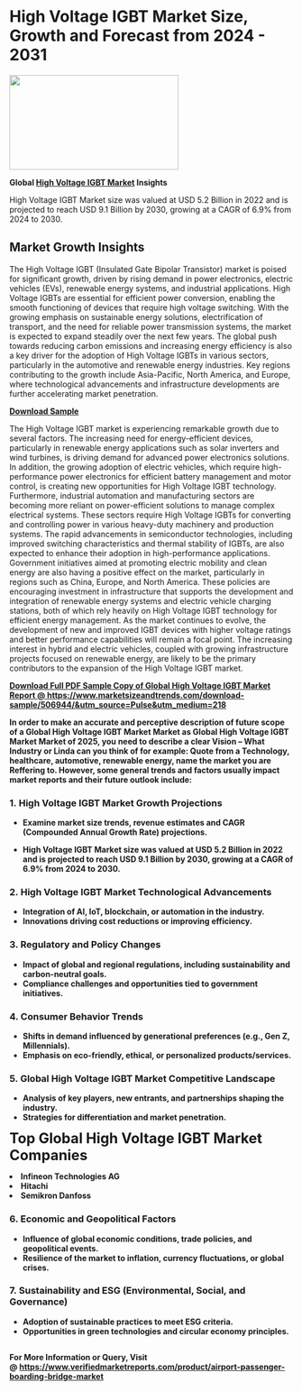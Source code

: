 <H1>High Voltage IGBT Market Size, Growth and Forecast from 2024 - 2031</H1><img class="aligncenter size-medium wp-image-584254" src="https://thirdeyenews.in/wp-content/uploads/2024/09/Global-Market-Research-300x168.jpeg" alt="" width="300" height="168" /><p><strong>Global&nbsp;<a href="https://www.marketsizeandtrends.com/download-sample/506944/&amp;utm_source=Pulse&amp;utm_medium=218">High Voltage IGBT Market</a> Insights</strong></p><p>High Voltage IGBT Market size was valued at USD 5.2 Billion in 2022 and is projected to reach USD 9.1 Billion by 2030, growing at a CAGR of 6.9% from 2024 to 2030.</p><p><h2>Market Growth Insights</h2> <p>The High Voltage IGBT (Insulated Gate Bipolar Transistor) market is poised for significant growth, driven by rising demand in power electronics, electric vehicles (EVs), renewable energy systems, and industrial applications. High Voltage IGBTs are essential for efficient power conversion, enabling the smooth functioning of devices that require high voltage switching. With the growing emphasis on sustainable energy solutions, electrification of transport, and the need for reliable power transmission systems, the market is expected to expand steadily over the next few years. The global push towards reducing carbon emissions and increasing energy efficiency is also a key driver for the adoption of High Voltage IGBTs in various sectors, particularly in the automotive and renewable energy industries. Key regions contributing to the growth include Asia-Pacific, North America, and Europe, where technological advancements and infrastructure developments are further accelerating market penetration.</p> <p><strong><a href="#">Download Sample</a></strong></p> <p>The High Voltage IGBT market is experiencing remarkable growth due to several factors. The increasing need for energy-efficient devices, particularly in renewable energy applications such as solar inverters and wind turbines, is driving demand for advanced power electronics solutions. In addition, the growing adoption of electric vehicles, which require high-performance power electronics for efficient battery management and motor control, is creating new opportunities for High Voltage IGBT technology. Furthermore, industrial automation and manufacturing sectors are becoming more reliant on power-efficient solutions to manage complex electrical systems. These sectors require High Voltage IGBTs for converting and controlling power in various heavy-duty machinery and production systems. The rapid advancements in semiconductor technologies, including improved switching characteristics and thermal stability of IGBTs, are also expected to enhance their adoption in high-performance applications. Government initiatives aimed at promoting electric mobility and clean energy are also having a positive effect on the market, particularly in regions such as China, Europe, and North America. These policies are encouraging investment in infrastructure that supports the development and integration of renewable energy systems and electric vehicle charging stations, both of which rely heavily on High Voltage IGBT technology for efficient energy management. As the market continues to evolve, the development of new and improved IGBT devices with higher voltage ratings and better performance capabilities will remain a focal point. The increasing interest in hybrid and electric vehicles, coupled with growing infrastructure projects focused on renewable energy, are likely to be the primary contributors to the expansion of the High Voltage IGBT market. <p><strong><a href="#"></p><p><span class=""><strong>Download Full PDF Sample Copy of Global High Voltage IGBT Market Report</strong> @ <a href="https://www.marketsizeandtrends.com/download-sample/506944/&amp;utm_source=Pulse&amp;utm_medium=218" target="_blank">https://www.marketsizeandtrends.com/download-sample/506944/&amp;utm_source=Pulse&amp;utm_medium=218</a></span></p><p>In order to make an accurate and perceptive description of future scope of a Global&nbsp;High Voltage IGBT Market Market as Global&nbsp;High Voltage IGBT Market Market of 2025, you need to describe a clear Vision &ndash; What Industry or Linda can you think of for example: Quote from a Technology, healthcare, automotive, renewable energy, name the market you are Reffering to. However, some general trends and factors usually impact market reports and their future outlook include:</p><h3>1.&nbsp;<strong>High Voltage IGBT Market Growth Projections</strong></h3><ul><li>Examine market size trends, revenue estimates and CAGR (Compounded Annual Growth Rate) projections.</li><li><p>High Voltage IGBT Market size was valued at USD 5.2 Billion in 2022 and is projected to reach USD 9.1 Billion by 2030, growing at a CAGR of 6.9% from 2024 to 2030.</p></li></ul><h3>2.&nbsp;<strong>High Voltage IGBT Market Technological Advancements</strong></h3><ul><li>Integration of AI, IoT, blockchain, or automation in the industry.</li><li>Innovations driving cost reductions or improving efficiency.</li></ul><h3>3.&nbsp;<strong>Regulatory and Policy Changes</strong></h3><ul><li>Impact of global and regional regulations, including sustainability and carbon-neutral goals.</li><li>Compliance challenges and opportunities tied to government initiatives.</li></ul><h3>4.&nbsp;<strong>Consumer Behavior Trends</strong></h3><ul><li>Shifts in demand influenced by generational preferences (e.g., Gen Z, Millennials).</li><li>Emphasis on eco-friendly, ethical, or personalized products/services.</li></ul><h3>5.&nbsp;<strong>Global High Voltage IGBT Market Competitive Landscape</strong></h3><ul><li>Analysis of key players, new entrants, and partnerships shaping the industry.</li><li>Strategies for differentiation and market penetration.</li></ul><p data-pm-slice="1 1 []"><span style="color: inherit; font-family: inherit; font-size: 25px;">Top Global High Voltage IGBT Market Companies</span></p><div class="" data-test-id=""><p><li>Infineon Technologies AG</li><li> Hitachi</li><li> Semikron Danfoss</li></p></div><h3>6.&nbsp;<strong>Economic and Geopolitical Factors</strong></h3><ul><li>Influence of global economic conditions, trade policies, and geopolitical events.</li><li>Resilience of the market to inflation, currency fluctuations, or global crises.</li></ul><h3>7.&nbsp;<strong>Sustainability and ESG (Environmental, Social, and Governance)</strong></h3><ul><li>Adoption of sustainable practices to meet ESG criteria.</li><li>Opportunities in green technologies and circular economy principles.</li></ul><h2><strong style="font-size: 14px;">For More Information or Query, Visit @&nbsp;</strong><a style="background-color: #ffffff; font-size: 14px;" href="https://www.marketsizeandtrends.com/report/high-voltage-igbt-market/" target="_blank">https://www.verifiedmarketreports.com/product/airport-passenger-boarding-bridge-market</a></h2>
